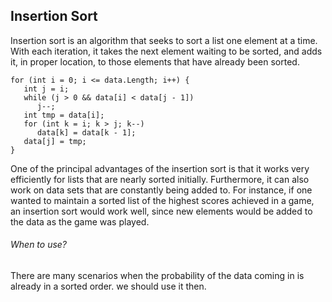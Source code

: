## Insertion Sort
Insertion sort is an algorithm that seeks to sort a list one element at a time. With each iteration, it takes the next element waiting to be sorted, and adds it, in proper location, to those elements that have already been sorted.

```
for (int i = 0; i <= data.Length; i++) {
   int j = i;
   while (j > 0 && data[i] < data[j - 1])
      j--;
   int tmp = data[i];
   for (int k = i; k > j; k--)
      data[k] = data[k - 1];
   data[j] = tmp;
}
```
One of the principal advantages of the insertion sort is that it works very efficiently for lists that are nearly sorted initially. Furthermore, it can also work on data sets that are constantly being added to. For instance, if one wanted to maintain a sorted list of the highest scores achieved in a game, an insertion sort would work well, since new elements would be added to the data as the game was played.


###### When to use?
There are many scenarios when the probability of the data coming in is already in a sorted order. we should use it then.
